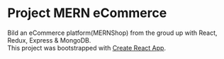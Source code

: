 # Project MERN eCommerce

Bild an eCommerce platform(MERNShop) from the groud up with React, Redux, Express & MongoDB.<br />
This project was bootstrapped with [Create React App](https://github.com/facebook/create-react-app).
